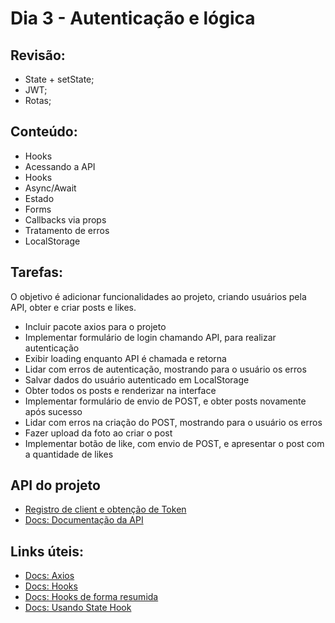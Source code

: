 # Dia 3 - Autenticação e lógica

## Revisão:
- State + setState;
- JWT;
- Rotas;

## Conteúdo:
- Hooks
- Acessando a API
- Hooks
- Async/Await
- Estado
- Forms
- Callbacks via props
- Tratamento de erros
- LocalStorage

## Tarefas:
O objetivo é adicionar funcionalidades ao projeto, criando usuários pela API, obter e criar posts e likes. 

- Incluir pacote axios para o projeto
- Implementar formulário de login chamando API, para realizar autenticação
- Exibir loading enquanto API é chamada e retorna
- Lidar com erros de autenticação, mostrando para o usuário os erros
- Salvar dados do usuário autenticado em LocalStorage
- Obter todos os posts e renderizar na interface
- Implementar formulário de envio de POST, e obter posts novamente após sucesso
- Lidar com erros na criação do POST, mostrando para o usuário os erros
- Fazer upload da foto ao criar o post
- Implementar botão de like, com envio de POST, e apresentar o post com a quantidade de likes

## API do projeto
- [Registro de client e obtenção de Token](https://instagram--clone--api.herokuapp.com/client/register)
- [Docs: Documentação da API](https://documenter.getpostman.com/view/17473013/UUy38mGg)

## Links úteis:
- [Docs: Axios](https://axios-http.com/docs/intro)
- [Docs: Hooks](https://pt-br.reactjs.org/docs/hooks-intro.html)
- [Docs: Hooks de forma resumida](https://pt-br.reactjs.org/docs/hooks-overview.html)
- [Docs: Usando State Hook](https://pt-br.reactjs.org/docs/hooks-state.html)
